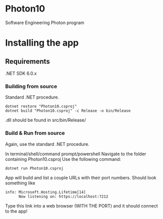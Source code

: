 # Photon10
Software Engineering Photon program 
<h1>Installing the app</h1>
<h2>Requirements</h2>
<p>.NET SDK 6.0.x </p>

<h3>Building from source</h3>
<p>Standard .NET procedure.
  
  ```
  dotnet restore "Photon10.csproj"
  dotnet build "Photon10.csproj" -c Release -o bin/Release
```
  
  .dll should be found in src/bin/Release/
</p>
<h3>Build & Run from source</h3>
<p>Again, use the standard .NET procedure.
  
  In terminal/shell/command prompt/powershell Navigate to the folder containing Photon10.csproj
  Use the following command:
  ```
  dotnet run Photon10.csproj
  ```
  App will build and list a couple URLs with their port numbers. Should look something like
```
info: Microsoft.Hosting.Lifetime[14]
      Now listening on: https://localhost:7212
```
  Type this link into a web browser (WITH THE PORT) and it should connect to the app!
